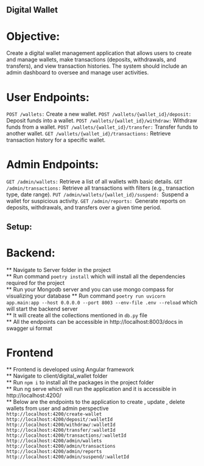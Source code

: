 ## Digital Wallet

# Objective: 
Create a digital wallet management application that allows users to create and manage wallets, make transactions (deposits, withdrawals, and transfers), and view transaction histories. The system should include an admin dashboard to oversee and manage user activities.

# User Endpoints:
`POST /wallets:` Create a new wallet.
`POST /wallets/{wallet_id}/deposit:` Deposit funds into a wallet.
`POST /wallets/{wallet_id}/withdraw:` Withdraw funds from a wallet.
`POST /wallets/{wallet_id}/transfer:` Transfer funds to another wallet.
`GET /wallets/{wallet_id}/transactions:` Retrieve transaction history for a specific wallet.
# Admin Endpoints:
`GET /admin/wallets:` Retrieve a list of all wallets with basic details.
`GET /admin/transactions:` Retrieve all transactions with filters (e.g., transaction type, date range).
`PUT /admin/wallets/{wallet_id}/suspend: `Suspend a wallet for suspicious activity.
`GET /admin/reports: `Generate reports on deposits, withdrawals, and transfers over a given time period.

## Setup:

# Backend:
** Navigate to Server folder in the project <br/>
** Run command `poetry install` which will install all the dependencies required for the project<br/>
** Run your Mongodb server and you can use mongo compass for visualizing your database
** Run command `poetry run uvicorn app.main:app --host 0.0.0.0 --port 8003 --env-file .env --reload` which will start the backend server<br/>
** It will create all the collections mentioned in `db.py` file<br>
** All the endpoints can be accessible in http://localhost:8003/docs in swagger ui format<br>

# Frontend
** Frontend is developed using Angular framework<br>
** Navigate to client/digital_wallet folder<br>
** Run `npm i` to install all the packages in the project folder<br>
** Run ng serve which will run the application and it is accessible in http://localhost:4200/<br>
** Below are the endpoints to the application to create , update , delete wallets from user and admin perspective<br>
`http://localhost:4200/create-wallet`
`http://localhost:4200/deposit/:walletId`
`http://localhost:4200/withdraw/:walletId`
`http://localhost:4200/transfer/:walletId`
`http://localhost:4200/transactions/:walletId`
`http://localhost:4200/admin/wallets`
`http://localhost:4200/admin/transactions`
`http://localhost:4200/admin/reports`
`http://localhost:4200/admin/suspend/:walletId`


